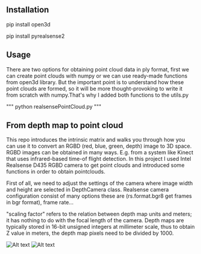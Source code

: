 
## Installation

pip install open3d

pip install pyrealsense2

## Usage
There are two options for obtaining point cloud data in ply format, first we can create point clouds with numpy or we can use ready-made functions from open3d library. But the important point is to understand how these point clouds are formed, so it will be more thought-provoking to write it from scratch with numpy.That's why I added both functions to the utils.py

"""
python realsensePointCloud.py
"""

## From depth map to point cloud

This repo introduces the intrinsic matrix and walks you through how you can use it to convert an RGBD (red, blue, green, depth) image to 3D space. RGBD images can be obtained in many ways. E.g. from a system like Kinect that uses infrared-based time-of flight detection.
In this project I used Intel Realsense D435 RGBD camera to get point clouds and introduced some functions in order to obtain pointclouds.

First of all, we need to adjust the settings of the camera where image width and height are selected
in DepthCamera class. Realsense camera configuration consist of many options these are (rs.format.bgr8 get frames in bgr format), frame rate...

"scaling factor" refers to the relation between depth map units and meters; 
it has nothing to do with the focal length of the camera.
Depth maps are typically stored in 16-bit unsigned integers at millimeter scale, thus to obtain Z value in meters, the depth map pixels need to be divided by 1000.

![Alt text](/home/mustafa/Desktop/RealSenseTutorials/PointCloudGeneration/images/frame_color.png?raw=true "Title")
![Alt text](/home/mustafa/Desktop/RealSenseTutorials/PointCloudGeneration/images/vazo.png?raw=true "Title")

